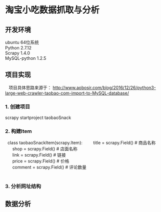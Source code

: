 # 淘宝小吃数据抓取与分析

## 开发环境  
ubuntu 64位系统  
Python 2.7.12  
Scrapy 1.4.0  
MySQL-python 1.2.5

## 项目实现

    项目具体思路来源于： http://www.aobosir.com/blog/2016/12/26/python3-large-web-crawler-taobao-com-import-to-MySQL-database/
 
### 1. 创建项目  
scrapy startproject taobaoSnack
### 2. 构建Item  
    class taobaoSnackItem(scrapy.Item):   
        title = scrapy.Field() # 商品名称  
        shop = scrapy.Field() # 店面名称  
        link = scrapy.Field() # 链接  
        price = scrapy.Field() # 价格  
        comment = scrapy.Field() # 评论数量  
          
### 3. 分析网址结构


## 数据分析
